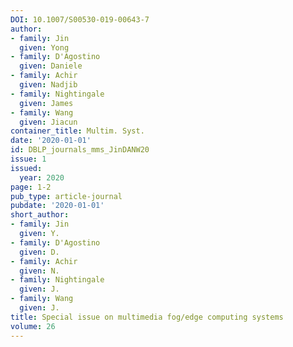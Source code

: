 ```yaml
---
DOI: 10.1007/S00530-019-00643-7
author:
- family: Jin
  given: Yong
- family: D'Agostino
  given: Daniele
- family: Achir
  given: Nadjib
- family: Nightingale
  given: James
- family: Wang
  given: Jiacun
container_title: Multim. Syst.
date: '2020-01-01'
id: DBLP_journals_mms_JinDANW20
issue: 1
issued:
  year: 2020
page: 1-2
pub_type: article-journal
pubdate: '2020-01-01'
short_author:
- family: Jin
  given: Y.
- family: D'Agostino
  given: D.
- family: Achir
  given: N.
- family: Nightingale
  given: J.
- family: Wang
  given: J.
title: Special issue on multimedia fog/edge computing systems
volume: 26
---
```

